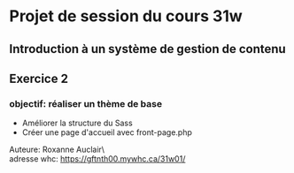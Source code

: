 # Projet de session du cours 31w

## Introduction à un système de gestion de contenu

## Exercice 2

### objectif: réaliser un thème de base
- Améliorer la structure du Sass
- Créer une page d'accueil avec front-page.php

Auteure: Roxanne Auclair\  
adresse whc: https://gftnth00.mywhc.ca/31w01/

